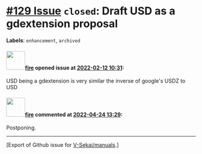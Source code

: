 # [\#129 Issue](https://github.com/V-Sekai/manuals/issues/129) `closed`: Draft USD as a gdextension proposal
**Labels**: `enhancement`, `archived`


#### <img src="https://avatars.githubusercontent.com/u/32321?u=c2e06a3d2b49a467aa907e54aa259516440267cc&v=4" width="50">[fire](https://github.com/fire) opened issue at [2022-02-12 10:31](https://github.com/V-Sekai/manuals/issues/129):

USD being a gdextension is very similar the inverse of google's USDZ to USD


#### <img src="https://avatars.githubusercontent.com/u/32321?u=c2e06a3d2b49a467aa907e54aa259516440267cc&v=4" width="50">[fire](https://github.com/fire) commented at [2022-04-24 13:29](https://github.com/V-Sekai/manuals/issues/129#issuecomment-1107842379):

Postponing.


-------------------------------------------------------------------------------



[Export of Github issue for [V-Sekai/manuals](https://github.com/V-Sekai/manuals).]
